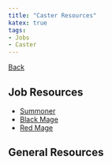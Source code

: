 ```yaml
---
title: "Caster Resources"
katex: true
tags:
- Jobs
- Caster
---
```

[Back](/)
## Job Resources
- [Summoner](notes/Summoner.md)
- [Black Mage](notes/Black%20Mage.md)
- [Red Mage](notes/Red%20Mage.md)

## General Resources